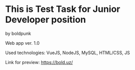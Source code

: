 # This is Test Task for Junior Developer position
by boldpunk

Web app ver. 1.0

Used technologies: VueJS, NodeJS, MySQL, HTML/CSS, JS

Link for preview: https://bold.uz/

